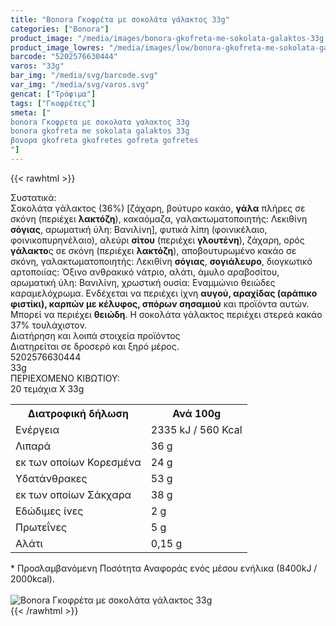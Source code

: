 ```yaml
---
title: "Bonora Γκοφρέτα με σοκολάτα γάλακτος 33g"
categories: ["Bonora"]
product_image: "/media/images/bonora-gkofreta-me-sokolata-galaktos-33g.jpg"
product_image_lowres: "/media/images/low/bonora-gkofreta-me-sokolata-galaktos-33g.jpg"
barcode: "5202576630444"
varos: "33g"
bar_img: "/media/svg/barcode.svg"
var_img: "/media/svg/varos.svg"
gencat: ["Τρόφιμα"]
tags: ["Γκοφρέτες"]
smeta: ["
bonora Γκοφρετα με σοκολατα γαλακτος 33g
bonora gkofreta me sokolata galaktos 33g
βονορα gkofreta gkofretes gofreta gofretes
"]
---
```

{{< rawhtml >}}

<div class="sload71"><div class="product"><div id="sistatika">Συστατικά:</div><div class="alltext">Σοκολάτα γάλακτος (36%) [ζάχαρη, βούτυρο κακάο, <b>γάλα</b> πλήρες σε σκόνη (περιέχει <b>λακτόζη</b>), κακαόμαζα, γαλακτωματοποιητής: Λεκιθίνη <b>σόγιας</b>, αρωματική ύλη: Βανιλίνη], φυτικά λίπη (φοινικέλαιο, φοινικοπυρηνέλαιο), αλεύρι <b>σίτου</b> (περιέχει <b>γλουτένη</b>), ζάχαρη, ορός <b>γάλακτο</b>ς σε σκόνη (περιέχει <b>λακτόζη</b>), αποβουτυρωμένο κακάο σε σκόνη, γαλακτωματοποιητής: Λεκιθίνη <b>σόγιας</b>, <b>σογιάλευρο</b>, διογκωτικό αρτοποιίας: Όξινο ανθρακικό νάτριο, αλάτι, άμυλο αραβοσίτου, αρωματική ύλη: Βανιλίνη, χρωστική ουσία: Εναμμώνιο θειώδες καραμελόχρωμα. Ενδέχεται να περιέχει ίχνη <b>αυγού, αραχίδας (αράπικο φιστίκι), καρπών με κέλυφος, σπόρων σησαμιού</b> και προϊόντα αυτών. Μπορεί να περιέχει <b>θειώδη</b>. Η σοκολάτα γάλακτος περιέχει στερεά κακάο 37% τουλάχιστον.</div><div id="loipa">Διατήρηση και λοιπά στοιχεία προϊόντος</div><div class="alltext">Διατηρείται σε δροσερό και ξηρό μέρος.</div><div id="barcode"><div id="barimage1"></div><span id="bartext">5202576630444</span></div><div id="varos"><div id="varosimage1"></div><span id="varostext">33g</span></div><div id="kivotio">ΠΕΡΙΕΧΟΜΕΝΟ ΚΙΒΩΤΙΟΥ:<br>20 τεμάχια Χ 33g</div><div class="tabout"><table id="diatable"><tbody><tr><th>Διατροφική δήλωση</th><th>Ανά 100g</th></tr><tr><td class="texr2">Ενέργεια</td><td class="texr">2335 kJ / 560 Kcal</td></tr><tr><td class="texr2">Λιπαρά</td><td class="texr">36 g</td></tr><tr><td class="gray">εκ των οποίων Κορεσµένα</td><td class="gray2">24 g</td></tr><tr><td class="texr2">Yδατάνθρακες</td><td class="texr">53 g</td></tr><tr><td class="gray">εκ των οποίων Σάκχαρα</td><td class="gray2">38 g</td></tr><tr><td class="texr2">Eδώδιμες ίνες</td><td class="texr">2 g</td></tr><tr><td class="texr2">Πρωτεΐνες</td><td class="texr">5 g</td></tr><tr><td class="texr2">Αλάτι</td><td class="texr">0,15 g</td></tr></tbody></table></div><div class="alltext">* Προσλαμβανόμενη Ποσότητα Αναφοράς ενός μέσου ενήλικα (8400kJ / 2000kcal).</div><br><div class="pimg"><img alt="Bonora Γκοφρέτα με σοκολάτα γάλακτος 33g" title="Bonora Γκοφρέτα με σοκολάτα γάλακτος 33g" src="/media/images/bonora-gkofreta-me-sokolata-galaktos-33g.jpg"></div></div></div>
{{< /rawhtml >}}


